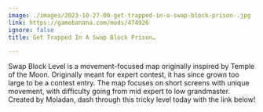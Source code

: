 ```yaml
---
image: ./images/2023-10-27-00-get-trapped-in-a-swap-block-prison-.jpg
link: https://gamebanana.com/mods/474926
ignore: false
title: Get Trapped In A Swap Block Prison…

---
```


Swap Block Level is a movement-focused map originally inspired by Temple of the Moon. Originally meant for expert contest, it has since grown too large to be a contest entry. The map focuses on short screens with unique movement, with difficulty going from mid expert to low grandmaster. Created by Moladan, dash through this tricky level today with the link below!